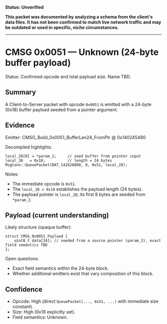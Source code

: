**Status: Unverified**

**This packet was documented by analyzing a schema from the client's data files. It has not been confirmed to match live network traffic and may be outdated or used in specific, niche circumstances.**

---

# CMSG 0x0051 — Unknown (24-byte buffer payload)

Status: Confirmed opcode and total payload size. Name TBD.

## Summary

A Client-to-Server packet with opcode `0x0051` is emitted with a 24-byte (0x18) buffer payload seeded from a pointer argument.

## Evidence

Emitter: CMSG_Build_0x0051_BufferLen24_FromPtr @ 0x140245480

Decompiled highlights:
```
local_28[0] = *param_2;     // seed buffer from pointer input
local_38   = 0x18;          // length = 24 bytes
MsgConn::QueuePacket(DAT_142628800, 0, 0x51, local_28);
```

Notes:
- The immediate opcode is `0x51`.
- The `local_38 = 0x18` establishes the payload length (24 bytes).
- The payload pointer is `local_28`; its first 8 bytes are seeded from `*param_2`.

## Payload (current understanding)

Likely structure (opaque buffer):
```
struct CMSG_0x0051_Payload {
    uint8_t data[24]; // seeded from a source pointer (param_2), exact field semantics TBD
};
```

Open questions:
- Exact field semantics within the 24-byte block.
- Whether additional emitters exist that vary composition of this block.

## Confidence

- Opcode: High (direct `QueuePacket(..., 0x51, ...)` with immediate size constant).
- Size: High (0x18 explicitly set).
- Field semantics: Unknown.
